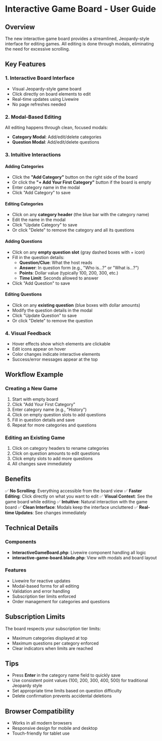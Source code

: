 # Interactive Game Board - User Guide

## Overview
The new interactive game board provides a streamlined, Jeopardy-style interface for editing games. All editing is done through modals, eliminating the need for excessive scrolling.

## Key Features

### 1. **Interactive Board Interface**
- Visual Jeopardy-style game board
- Click directly on board elements to edit
- Real-time updates using Livewire
- No page refreshes needed

### 2. **Modal-Based Editing**
All editing happens through clean, focused modals:
- **Category Modal**: Add/edit/delete categories
- **Question Modal**: Add/edit/delete questions

### 3. **Intuitive Interactions**

#### Adding Categories
- Click the **"Add Category"** button on the right side of the board
- Or click the **"+ Add Your First Category"** button if the board is empty
- Enter category name in the modal
- Click "Add Category" to save

#### Editing Categories
- Click on any **category header** (the blue bar with the category name)
- Edit the name in the modal
- Click "Update Category" to save
- Or click "Delete" to remove the category and all its questions

#### Adding Questions
- Click on any **empty question slot** (gray dashed boxes with + icon)
- Fill in the question details:
  - **Question/Clue**: What the host reads
  - **Answer**: In question form (e.g., "Who is...?" or "What is...?")
  - **Points**: Dollar value (typically 100, 200, 300, etc.)
  - **Time Limit**: Seconds allowed to answer
- Click "Add Question" to save

#### Editing Questions
- Click on any **existing question** (blue boxes with dollar amounts)
- Modify the question details in the modal
- Click "Update Question" to save
- Or click "Delete" to remove the question

### 4. **Visual Feedback**
- Hover effects show which elements are clickable
- Edit icons appear on hover
- Color changes indicate interactive elements
- Success/error messages appear at the top

## Workflow Example

### Creating a New Game
1. Start with empty board
2. Click "Add Your First Category"
3. Enter category name (e.g., "History")
4. Click on empty question slots to add questions
5. Fill in question details and save
6. Repeat for more categories and questions

### Editing an Existing Game
1. Click on category headers to rename categories
2. Click on question amounts to edit questions
3. Click empty slots to add more questions
4. All changes save immediately

## Benefits

✅ **No Scrolling**: Everything accessible from the board view
✅ **Faster Editing**: Click directly on what you want to edit
✅ **Visual Context**: See the game board while editing
✅ **Intuitive**: Natural interaction with the game board
✅ **Clean Interface**: Modals keep the interface uncluttered
✅ **Real-time Updates**: See changes immediately

## Technical Details

### Components
- **InteractiveGameBoard.php**: Livewire component handling all logic
- **interactive-game-board.blade.php**: View with modals and board layout

### Features
- Livewire for reactive updates
- Modal-based forms for all editing
- Validation and error handling
- Subscription tier limits enforced
- Order management for categories and questions

## Subscription Limits
The board respects your subscription tier limits:
- Maximum categories displayed at top
- Maximum questions per category enforced
- Clear indicators when limits are reached

## Tips
- Press **Enter** in the category name field to quickly save
- Use consistent point values (100, 200, 300, 400, 500) for traditional Jeopardy style
- Set appropriate time limits based on question difficulty
- Delete confirmation prevents accidental deletions

## Browser Compatibility
- Works in all modern browsers
- Responsive design for mobile and desktop
- Touch-friendly for tablet use
